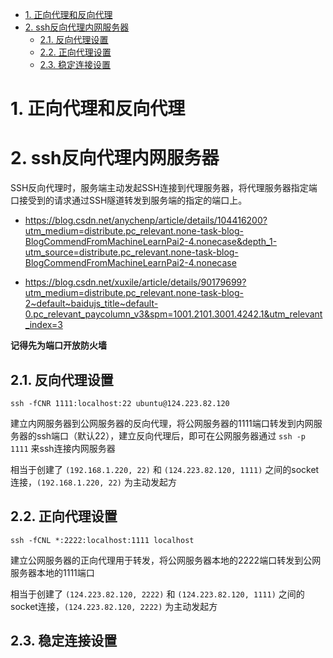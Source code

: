- [1. 正向代理和反向代理](#1-正向代理和反向代理)
- [2. ssh反向代理内网服务器](#2-ssh反向代理内网服务器)
  - [2.1. 反向代理设置](#21-反向代理设置)
  - [2.2. 正向代理设置](#22-正向代理设置)
  - [2.3. 稳定连接设置](#23-稳定连接设置)

# 1. 正向代理和反向代理

# 2. ssh反向代理内网服务器

SSH反向代理时，服务端主动发起SSH连接到代理服务器，将代理服务器指定端口接受到的请求通过SSH隧道转发到服务端的指定的端口上。

- https://blog.csdn.net/anychenp/article/details/104416200?utm_medium=distribute.pc_relevant.none-task-blog-BlogCommendFromMachineLearnPai2-4.nonecase&depth_1-utm_source=distribute.pc_relevant.none-task-blog-BlogCommendFromMachineLearnPai2-4.nonecase

- https://blog.csdn.net/xuxile/article/details/90179699?utm_medium=distribute.pc_relevant.none-task-blog-2~default~baidujs_title~default-0.pc_relevant_paycolumn_v3&spm=1001.2101.3001.4242.1&utm_relevant_index=3

**记得先为端口开放防火墙**

## 2.1. 反向代理设置

`ssh -fCNR 1111:localhost:22 ubuntu@124.223.82.120`

建立内网服务器到公网服务器的反向代理，将公网服务器的1111端口转发到内网服务器的ssh端口（默认22），建立反向代理后，即可在公网服务器通过 `ssh -p 1111` 来ssh连接内网服务器

相当于创建了 `(192.168.1.220, 22)` 和 `(124.223.82.120, 1111)` 之间的socket连接，`(192.168.1.220, 22)` 为主动发起方

## 2.2. 正向代理设置

`ssh -fCNL *:2222:localhost:1111 localhost`

建立公网服务器的正向代理用于转发，将公网服务器本地的2222端口转发到公网服务器本地的1111端口

相当于创建了 `(124.223.82.120, 2222)` 和 `(124.223.82.120, 1111)` 之间的socket连接，`(124.223.82.120, 2222)` 为主动发起方


## 2.3. 稳定连接设置